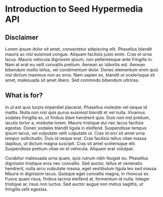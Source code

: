# Introduction to Seed Hypermedia API

## <a id="disclaimer" href="#disclaimer"></a>Disclaimer

Lorem ipsum dolor sit amet, consectetur adipiscing elit. Phasellus blandit mauris ac nisl euismod congue. Aliquam facilisis justo enim. Cras et urna lacus. Mauris vehicula dignissim ipsum, non pellentesque ante fringilla in. Nam at erat eu velit convallis pretium. Aenean ac lobortis est. Aenean bibendum mollis tellus, vel condimentum dolor. Donec elementum enim quis nisl dictum maximus non ac eros. Nam sapien ex, blandit ut scelerisque sit amet, malesuada sit amet libero. Sed commodo bibendum ultrices.

## <a id="whatisfor" href="#whatisfor"></a>What is for?

 In ut est quis turpis imperdiet placerat. Phasellus molestie vel neque id mattis. Nulla non nisl quis purus euismod blandit et vel nulla. Vivamus sodales fringilla ex, ut finibus diam hendrerit quis. Duis non nisl pretium, iaculis tortor a, molestie lorem. Mauris tristique dui nec lacus facilisis egestas. Donec sodales blandit ligula in eleifend. Suspendisse tempus ipsum lacus, vel vulputate velit vulputate ut. Cras id orci sit amet urna tempor sollicitudin. Duis id neque erat. Cras facilisis tellus vitae massa dapibus, ut dictum magna suscipit. Cras sit amet scelerisque elit. Suspendisse pretium vitae mi et vehicula. Aliquam erat volutpat.

Curabitur malesuada urna quam, quis rutrum nibh feugiat eu. Phasellus dignissim tristique eros nec convallis. Sed auctor, tellus et venenatis hendrerit, nulla arcu vulputate massa, eget vestibulum ligula leo sed massa. Mauris in dignissim lacus. Quisque eget convallis magna, in rhoncus ex. Fusce quam risus, finibus lacinia eleifend at, fermentum id nulla. Integer tristique ac risus non luctus. Sed auctor augue non metus sagittis, ut fringilla velit egestas. 
